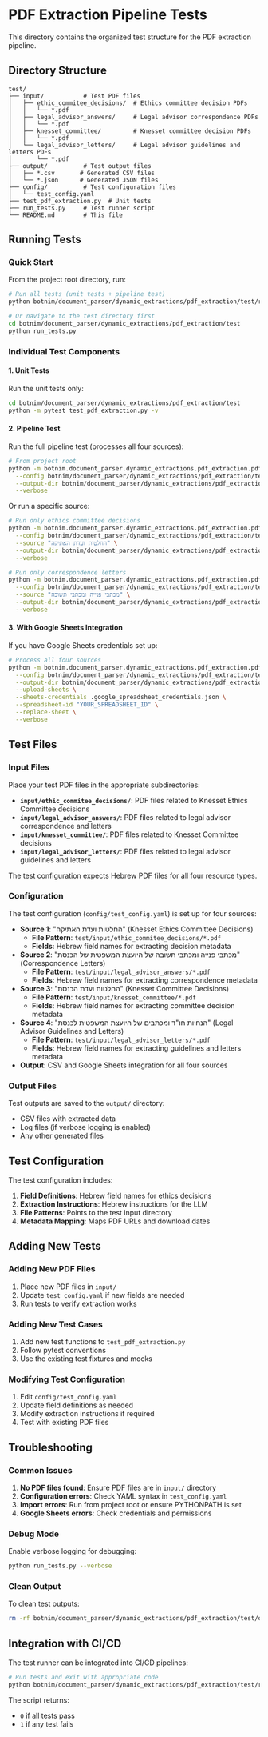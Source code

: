 # PDF Extraction Pipeline Tests

This directory contains the organized test structure for the PDF extraction pipeline.

## Directory Structure

```
test/
├── input/           # Test PDF files
│   ├── ethic_commitee_decisions/  # Ethics committee decision PDFs
│   │   └── *.pdf
│   ├── legal_advisor_answers/     # Legal advisor correspondence PDFs
│   │   └── *.pdf
│   ├── knesset_committee/         # Knesset committee decision PDFs
│   │   └── *.pdf
│   └── legal_advisor_letters/     # Legal advisor guidelines and letters PDFs
│       └── *.pdf
├── output/          # Test output files
│   ├── *.csv       # Generated CSV files
│   └── *.json      # Generated JSON files
├── config/          # Test configuration files
│   └── test_config.yaml
├── test_pdf_extraction.py  # Unit tests
├── run_tests.py     # Test runner script
└── README.md        # This file
```

## Running Tests

### Quick Start

From the project root directory, run:

```bash
# Run all tests (unit tests + pipeline test)
python botnim/document_parser/dynamic_extractions/pdf_extraction/test/run_tests.py

# Or navigate to the test directory first
cd botnim/document_parser/dynamic_extractions/pdf_extraction/test
python run_tests.py
```

### Individual Test Components

#### 1. Unit Tests

Run the unit tests only:

```bash
cd botnim/document_parser/dynamic_extractions/pdf_extraction/test
python -m pytest test_pdf_extraction.py -v
```

#### 2. Pipeline Test

Run the full pipeline test (processes all four sources):

```bash
# From project root
python -m botnim.document_parser.dynamic_extractions.pdf_extraction.pdf_pipeline \
  --config botnim/document_parser/dynamic_extractions/pdf_extraction/test/config/test_config.yaml \
  --output-dir botnim/document_parser/dynamic_extractions/pdf_extraction/test/output \
  --verbose
```

Or run a specific source:

```bash
# Run only ethics committee decisions
python -m botnim.document_parser.dynamic_extractions.pdf_extraction.pdf_pipeline \
  --config botnim/document_parser/dynamic_extractions/pdf_extraction/test/config/test_config.yaml \
  --source "החלטות ועדת האתיקה" \
  --output-dir botnim/document_parser/dynamic_extractions/pdf_extraction/test/output \
  --verbose

# Run only correspondence letters
python -m botnim.document_parser.dynamic_extractions.pdf_extraction.pdf_pipeline \
  --config botnim/document_parser/dynamic_extractions/pdf_extraction/test/config/test_config.yaml \
  --source "מכתבי פנייה ומכתבי תשובה" \
  --output-dir botnim/document_parser/dynamic_extractions/pdf_extraction/test/output \
  --verbose
```

#### 3. With Google Sheets Integration

If you have Google Sheets credentials set up:

```bash
# Process all four sources
python -m botnim.document_parser.dynamic_extractions.pdf_extraction.pdf_pipeline \
  --config botnim/document_parser/dynamic_extractions/pdf_extraction/test/config/test_config.yaml \
  --output-dir botnim/document_parser/dynamic_extractions/pdf_extraction/test/output \
  --upload-sheets \
  --sheets-credentials .google_spreadsheet_credentials.json \
  --spreadsheet-id "YOUR_SPREADSHEET_ID" \
  --replace-sheet \
  --verbose
```

## Test Files

### Input Files

Place your test PDF files in the appropriate subdirectories:

- **`input/ethic_commitee_decisions/`**: PDF files related to Knesset Ethics Committee decisions
- **`input/legal_advisor_answers/`**: PDF files related to legal advisor correspondence and letters
- **`input/knesset_committee/`**: PDF files related to Knesset Committee decisions
- **`input/legal_advisor_letters/`**: PDF files related to legal advisor guidelines and letters

The test configuration expects Hebrew PDF files for all four resource types.

### Configuration

The test configuration (`config/test_config.yaml`) is set up for four sources:
- **Source 1**: "החלטות ועדת האתיקה" (Knesset Ethics Committee Decisions)
  - **File Pattern**: `test/input/ethic_commitee_decisions/*.pdf`
  - **Fields**: Hebrew field names for extracting decision metadata
- **Source 2**: "מכתבי פנייה ומכתבי תשובה של היועצת המשפטית של הכנסת" (Correspondence Letters)
  - **File Pattern**: `test/input/legal_advisor_answers/*.pdf`
  - **Fields**: Hebrew field names for extracting correspondence metadata
- **Source 3**: "החלטות ועדת הכנסת" (Knesset Committee Decisions)
  - **File Pattern**: `test/input/knesset_committee/*.pdf`
  - **Fields**: Hebrew field names for extracting committee decision metadata
- **Source 4**: "הנחיות חו\"ד ומכתבים של היועצת המשפטית לכנסת" (Legal Advisor Guidelines and Letters)
  - **File Pattern**: `test/input/legal_advisor_letters/*.pdf`
  - **Fields**: Hebrew field names for extracting guidelines and letters metadata
- **Output**: CSV and Google Sheets integration for all four sources

### Output Files

Test outputs are saved to the `output/` directory:
- CSV files with extracted data
- Log files (if verbose logging is enabled)
- Any other generated files

## Test Configuration

The test configuration includes:

1. **Field Definitions**: Hebrew field names for ethics decisions
2. **Extraction Instructions**: Hebrew instructions for the LLM
3. **File Patterns**: Points to the test input directory
4. **Metadata Mapping**: Maps PDF URLs and download dates

## Adding New Tests

### Adding New PDF Files

1. Place new PDF files in `input/`
2. Update `test_config.yaml` if new fields are needed
3. Run tests to verify extraction works

### Adding New Test Cases

1. Add new test functions to `test_pdf_extraction.py`
2. Follow pytest conventions
3. Use the existing test fixtures and mocks

### Modifying Test Configuration

1. Edit `config/test_config.yaml`
2. Update field definitions as needed
3. Modify extraction instructions if required
4. Test with existing PDF files

## Troubleshooting

### Common Issues

1. **No PDF files found**: Ensure PDF files are in `input/` directory
2. **Configuration errors**: Check YAML syntax in `test_config.yaml`
3. **Import errors**: Run from project root or ensure PYTHONPATH is set
4. **Google Sheets errors**: Check credentials and permissions

### Debug Mode

Enable verbose logging for debugging:

```bash
python run_tests.py --verbose
```

### Clean Output

To clean test outputs:

```bash
rm -rf botnim/document_parser/dynamic_extractions/pdf_extraction/test/output/*
```

## Integration with CI/CD

The test runner can be integrated into CI/CD pipelines:

```bash
# Run tests and exit with appropriate code
python botnim/document_parser/dynamic_extractions/pdf_extraction/test/run_tests.py
```

The script returns:
- `0` if all tests pass
- `1` if any test fails 